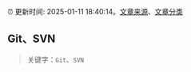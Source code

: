 :alarm_clock: 更新时间: 2025-01-11 18:40:14。[文章来源](/README.md)、[文章分类](/TAGS.md)

## Git、SVN


> 关键字：`Git`、`SVN`




